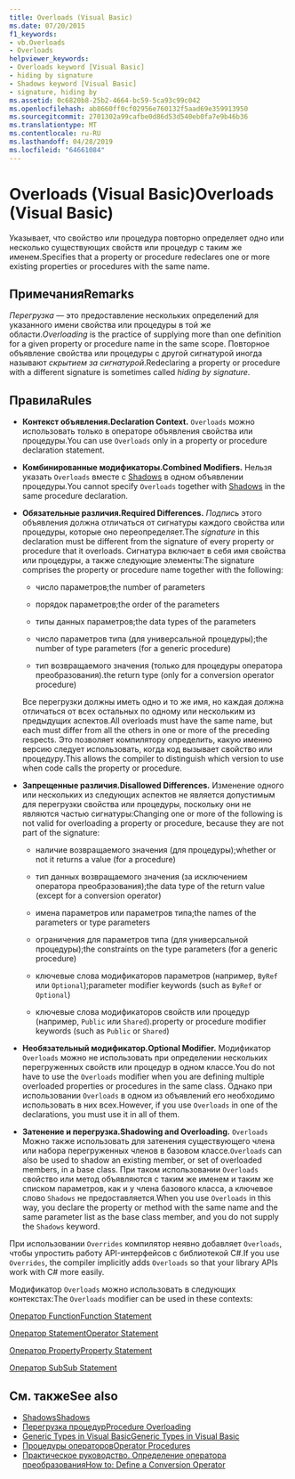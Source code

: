 ```yaml
---
title: Overloads (Visual Basic)
ms.date: 07/20/2015
f1_keywords:
- vb.Overloads
- Overloads
helpviewer_keywords:
- Overloads keyword [Visual Basic]
- hiding by signature
- Shadows keyword [Visual Basic]
- signature, hiding by
ms.assetid: 0c6820b8-25b2-4664-bc59-5ca93c99c042
ms.openlocfilehash: ab8660ff0cf02956e760132f5aad69e359913950
ms.sourcegitcommit: 2701302a99cafbe0d86d53d540eb0fa7e9b46b36
ms.translationtype: MT
ms.contentlocale: ru-RU
ms.lasthandoff: 04/28/2019
ms.locfileid: "64661084"
---
```

# <a name="overloads-visual-basic"></a><span data-ttu-id="11e5e-102">Overloads (Visual Basic)</span><span class="sxs-lookup"><span data-stu-id="11e5e-102">Overloads (Visual Basic)</span></span>
<span data-ttu-id="11e5e-103">Указывает, что свойство или процедура повторно определяет одно или несколько существующих свойств или процедур с таким же именем.</span><span class="sxs-lookup"><span data-stu-id="11e5e-103">Specifies that a property or procedure redeclares one or more existing properties or procedures with the same name.</span></span>  
  
## <a name="remarks"></a><span data-ttu-id="11e5e-104">Примечания</span><span class="sxs-lookup"><span data-stu-id="11e5e-104">Remarks</span></span>  
 <span data-ttu-id="11e5e-105">*Перегрузка* — это предоставление нескольких определений для указанного имени свойства или процедуры в той же области.</span><span class="sxs-lookup"><span data-stu-id="11e5e-105">*Overloading* is the practice of supplying more than one definition for a given property or procedure name in the same scope.</span></span> <span data-ttu-id="11e5e-106">Повторное объявление свойства или процедуры с другой сигнатурой иногда называют *скрытием за сигнатурой*.</span><span class="sxs-lookup"><span data-stu-id="11e5e-106">Redeclaring a property or procedure with a different signature is sometimes called *hiding by signature*.</span></span>  
  
## <a name="rules"></a><span data-ttu-id="11e5e-107">Правила</span><span class="sxs-lookup"><span data-stu-id="11e5e-107">Rules</span></span>  
  
- <span data-ttu-id="11e5e-108">**Контекст объявления.**</span><span class="sxs-lookup"><span data-stu-id="11e5e-108">**Declaration Context.**</span></span> <span data-ttu-id="11e5e-109">`Overloads` можно использовать только в операторе объявления свойства или процедуры.</span><span class="sxs-lookup"><span data-stu-id="11e5e-109">You can use `Overloads` only in a property or procedure declaration statement.</span></span>  
  
- <span data-ttu-id="11e5e-110">**Комбинированные модификаторы.**</span><span class="sxs-lookup"><span data-stu-id="11e5e-110">**Combined Modifiers.**</span></span> <span data-ttu-id="11e5e-111">Нельзя указать `Overloads` вместе с [Shadows](../../../visual-basic/language-reference/modifiers/shadows.md) в одном объявлении процедуры.</span><span class="sxs-lookup"><span data-stu-id="11e5e-111">You cannot specify `Overloads` together with [Shadows](../../../visual-basic/language-reference/modifiers/shadows.md) in the same procedure declaration.</span></span>  
  
- <span data-ttu-id="11e5e-112">**Обязательные различия.**</span><span class="sxs-lookup"><span data-stu-id="11e5e-112">**Required Differences.**</span></span> <span data-ttu-id="11e5e-113">*Подпись* этого объявления должна отличаться от сигнатуры каждого свойства или процедуры, которые оно переопределяет.</span><span class="sxs-lookup"><span data-stu-id="11e5e-113">The *signature* in this declaration must be different from the signature of every property or procedure that it overloads.</span></span> <span data-ttu-id="11e5e-114">Сигнатура включает в себя имя свойства или процедуры, а также следующие элементы:</span><span class="sxs-lookup"><span data-stu-id="11e5e-114">The signature comprises the property or procedure name together with the following:</span></span>  
  
    - <span data-ttu-id="11e5e-115">число параметров;</span><span class="sxs-lookup"><span data-stu-id="11e5e-115">the number of parameters</span></span>  
  
    - <span data-ttu-id="11e5e-116">порядок параметров;</span><span class="sxs-lookup"><span data-stu-id="11e5e-116">the order of the parameters</span></span>  
  
    - <span data-ttu-id="11e5e-117">типы данных параметров;</span><span class="sxs-lookup"><span data-stu-id="11e5e-117">the data types of the parameters</span></span>  
  
    - <span data-ttu-id="11e5e-118">число параметров типа (для универсальной процедуры);</span><span class="sxs-lookup"><span data-stu-id="11e5e-118">the number of type parameters (for a generic procedure)</span></span>  
  
    - <span data-ttu-id="11e5e-119">тип возвращаемого значения (только для процедуры оператора преобразования).</span><span class="sxs-lookup"><span data-stu-id="11e5e-119">the return type (only for a conversion operator procedure)</span></span>  
  
     <span data-ttu-id="11e5e-120">Все перегрузки должны иметь одно и то же имя, но каждая должна отличаться от всех остальных по одному или нескольким из предыдущих аспектов.</span><span class="sxs-lookup"><span data-stu-id="11e5e-120">All overloads must have the same name, but each must differ from all the others in one or more of the preceding respects.</span></span> <span data-ttu-id="11e5e-121">Это позволяет компилятору определить, какую именно версию следует использовать, когда код вызывает свойство или процедуру.</span><span class="sxs-lookup"><span data-stu-id="11e5e-121">This allows the compiler to distinguish which version to use when code calls the property or procedure.</span></span>  
  
- <span data-ttu-id="11e5e-122">**Запрещенные различия.**</span><span class="sxs-lookup"><span data-stu-id="11e5e-122">**Disallowed Differences.**</span></span> <span data-ttu-id="11e5e-123">Изменение одного или нескольких из следующих аспектов не является допустимым для перегрузки свойства или процедуры, поскольку они не являются частью сигнатуры:</span><span class="sxs-lookup"><span data-stu-id="11e5e-123">Changing one or more of the following is not valid for overloading a property or procedure, because they are not part of the signature:</span></span>  
  
    - <span data-ttu-id="11e5e-124">наличие возвращаемого значения (для процедуры);</span><span class="sxs-lookup"><span data-stu-id="11e5e-124">whether or not it returns a value (for a procedure)</span></span>  
  
    - <span data-ttu-id="11e5e-125">тип данных возвращаемого значения (за исключением оператора преобразования);</span><span class="sxs-lookup"><span data-stu-id="11e5e-125">the data type of the return value (except for a conversion operator)</span></span>  
  
    - <span data-ttu-id="11e5e-126">имена параметров или параметров типа;</span><span class="sxs-lookup"><span data-stu-id="11e5e-126">the names of the parameters or type parameters</span></span>  
  
    - <span data-ttu-id="11e5e-127">ограничения для параметров типа (для универсальной процедуры);</span><span class="sxs-lookup"><span data-stu-id="11e5e-127">the constraints on the type parameters (for a generic procedure)</span></span>  
  
    - <span data-ttu-id="11e5e-128">ключевые слова модификаторов параметров (например, `ByRef` или `Optional`);</span><span class="sxs-lookup"><span data-stu-id="11e5e-128">parameter modifier keywords (such as `ByRef` or `Optional`)</span></span>  
  
    - <span data-ttu-id="11e5e-129">ключевые слова модификаторов свойств или процедур (например, `Public` или `Shared`).</span><span class="sxs-lookup"><span data-stu-id="11e5e-129">property or procedure modifier keywords (such as `Public` or `Shared`)</span></span>  
  
- <span data-ttu-id="11e5e-130">**Необязательный модификатор.**</span><span class="sxs-lookup"><span data-stu-id="11e5e-130">**Optional Modifier.**</span></span> <span data-ttu-id="11e5e-131">Модификатор `Overloads` можно не использовать при определении нескольких перегруженных свойств или процедур в одном классе.</span><span class="sxs-lookup"><span data-stu-id="11e5e-131">You do not have to use the `Overloads` modifier when you are defining multiple overloaded properties or procedures in the same class.</span></span> <span data-ttu-id="11e5e-132">Однако при использовании `Overloads` в одном из объявлений его необходимо использовать в них всех.</span><span class="sxs-lookup"><span data-stu-id="11e5e-132">However, if you use `Overloads` in one of the declarations, you must use it in all of them.</span></span>  
  
- <span data-ttu-id="11e5e-133">**Затенение и перегрузка.**</span><span class="sxs-lookup"><span data-stu-id="11e5e-133">**Shadowing and Overloading.**</span></span> <span data-ttu-id="11e5e-134">`Overloads` Можно также использовать для затенения существующего члена или набора перегруженных членов в базовом классе.</span><span class="sxs-lookup"><span data-stu-id="11e5e-134">`Overloads` can also be used to shadow an existing member, or set of overloaded members, in a base class.</span></span> <span data-ttu-id="11e5e-135">При таком использовании `Overloads` свойство или метод объявляются с таким же именем и таким же списком параметров, как и у члена базового класса, а ключевое слово `Shadows` не предоставляется.</span><span class="sxs-lookup"><span data-stu-id="11e5e-135">When you use `Overloads` in this way, you declare the property or method with the same name and the same parameter list as the base class member, and you do not supply the `Shadows` keyword.</span></span>  
  
 <span data-ttu-id="11e5e-136">При использовании `Overrides` компилятор неявно добавляет `Overloads`, чтобы упростить работу API-интерфейсов с библиотекой C#.</span><span class="sxs-lookup"><span data-stu-id="11e5e-136">If you use `Overrides`, the compiler implicitly adds `Overloads` so that your library APIs work with C# more easily.</span></span>  
  
 <span data-ttu-id="11e5e-137">Модификатор `Overloads` можно использовать в следующих контекстах:</span><span class="sxs-lookup"><span data-stu-id="11e5e-137">The `Overloads` modifier can be used in these contexts:</span></span>  
  
 [<span data-ttu-id="11e5e-138">Оператор Function</span><span class="sxs-lookup"><span data-stu-id="11e5e-138">Function Statement</span></span>](../../../visual-basic/language-reference/statements/function-statement.md)  
  
 [<span data-ttu-id="11e5e-139">Оператор Statement</span><span class="sxs-lookup"><span data-stu-id="11e5e-139">Operator Statement</span></span>](../../../visual-basic/language-reference/statements/operator-statement.md)  
  
 [<span data-ttu-id="11e5e-140">Оператор Property</span><span class="sxs-lookup"><span data-stu-id="11e5e-140">Property Statement</span></span>](../../../visual-basic/language-reference/statements/property-statement.md)  
  
 [<span data-ttu-id="11e5e-141">Оператор Sub</span><span class="sxs-lookup"><span data-stu-id="11e5e-141">Sub Statement</span></span>](../../../visual-basic/language-reference/statements/sub-statement.md)  
  
## <a name="see-also"></a><span data-ttu-id="11e5e-142">См. также</span><span class="sxs-lookup"><span data-stu-id="11e5e-142">See also</span></span>

- [<span data-ttu-id="11e5e-143">Shadows</span><span class="sxs-lookup"><span data-stu-id="11e5e-143">Shadows</span></span>](../../../visual-basic/language-reference/modifiers/shadows.md)
- [<span data-ttu-id="11e5e-144">Перегрузка процедур</span><span class="sxs-lookup"><span data-stu-id="11e5e-144">Procedure Overloading</span></span>](../../../visual-basic/programming-guide/language-features/procedures/procedure-overloading.md)
- [<span data-ttu-id="11e5e-145">Generic Types in Visual Basic</span><span class="sxs-lookup"><span data-stu-id="11e5e-145">Generic Types in Visual Basic</span></span>](../../../visual-basic/programming-guide/language-features/data-types/generic-types.md)
- [<span data-ttu-id="11e5e-146">Процедуры операторов</span><span class="sxs-lookup"><span data-stu-id="11e5e-146">Operator Procedures</span></span>](../../../visual-basic/programming-guide/language-features/procedures/operator-procedures.md)
- [<span data-ttu-id="11e5e-147">Практическое руководство. Определение оператора преобразования</span><span class="sxs-lookup"><span data-stu-id="11e5e-147">How to: Define a Conversion Operator</span></span>](../../../visual-basic/programming-guide/language-features/procedures/how-to-define-a-conversion-operator.md)
